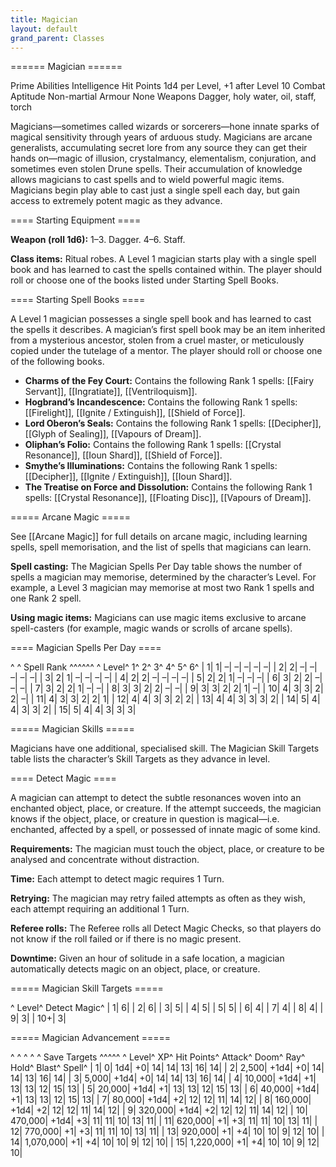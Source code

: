 ```yaml
---
title: Magician
layout: default
grand_parent: Classes
---
```


====== Magician ======

Prime Abilities	Intelligence
Hit Points	1d4 per Level, +1 after Level 10
Combat Aptitude	Non-martial
Armour	None
Weapons	Dagger, holy water, oil, staff, torch

Magicians—sometimes called wizards or sorcerers—hone innate sparks of magical sensitivity through years of arduous study. Magicians are arcane generalists, accumulating secret lore from any source they can get their hands on—magic of illusion, crystalmancy, elementalism, conjuration, and sometimes even stolen Drune spells. Their accumulation of knowledge allows magicians to cast spells and to wield powerful magic items. Magicians begin play able to cast just a single spell each day, but gain access to extremely potent magic as they advance.

==== Starting Equipment ====

**Weapon (roll 1d6):** 1–3. Dagger. 4–6. Staff.

**Class items:** Ritual robes. A Level 1 magician starts play with a single spell book and has learned to cast the spells contained within. The player should roll or choose one of the books listed under Starting Spell Books.

==== Starting Spell Books ====

A Level 1 magician possesses a single spell book and has learned to cast the spells it describes. A magician’s first spell book may be an item inherited from a mysterious ancestor, stolen from a cruel master, or meticulously copied under the tutelage of a mentor. The player should roll or choose one of the following books.

  * **Charms of the Fey Court:** Contains the following Rank 1 spells: [[Fairy Servant]], [[Ingratiate]], [[Ventriloquism]].
  * **Hogbrand’s Incandescence:** Contains the following Rank 1 spells: [[Firelight]], [[Ignite / Extinguish]], [[Shield of Force]].
  * **Lord Oberon’s Seals:** Contains the following Rank 1 spells: [[Decipher]], [[Glyph of Sealing]], [[Vapours of Dream]].
  * **Oliphan’s Folio:** Contains the following Rank 1 spells: [[Crystal Resonance]], [[Ioun Shard]], [[Shield of Force]].
  * **Smythe’s Illuminations:** Contains the following Rank 1 spells: [[Decipher]], [[Ignite / Extinguish]], [[Ioun Shard]].
  * **The Treatise on Force and Dissolution:** Contains the following Rank 1 spells: [[Crystal Resonance]], [[Floating Disc]], [[Vapours of Dream]].

===== Arcane Magic =====

See [[Arcane Magic]] for full details on arcane magic, including learning spells, spell memorisation, and the list of spells that magicians can learn.

**Spell casting:** The Magician Spells Per Day table shows the number of spells a magician may memorise, determined by the character’s Level. For example, a Level 3 magician may memorise at most two Rank 1 spells and one Rank 2 spell.

**Using magic items:** Magicians can use magic items exclusive to arcane spell-casters (for example, magic wands or scrolls of arcane spells).

==== Magician Spells Per Day ====

^ ^  Spell Rank  ^^^^^^
^ Level^ 1^ 2^ 3^ 4^ 5^ 6^
| 1| 1| –| –| –| –| –|
| 2| 2| –| –| –| –| –|
| 3| 2| 1| –| –| –| –|
| 4| 2| 2| –| –| –| –|
| 5| 2| 2| 1| –| –| –|
| 6| 3| 2| 2| –| –| –|
| 7| 3| 2| 2| 1| –| –|
| 8| 3| 3| 2| 2| –| –|
| 9| 3| 3| 2| 2| 1| –|
| 10| 4| 3| 3| 2| 2| –|
| 11| 4| 3| 3| 2| 2| 1|
| 12| 4| 4| 3| 3| 2| 2|
| 13| 4| 4| 3| 3| 3| 2|
| 14| 5| 4| 4| 3| 3| 2|
| 15| 5| 4| 4| 3| 3| 3|

===== Magician Skills =====

Magicians have one additional, specialised skill. The Magician Skill Targets table lists the character’s Skill Targets as they advance in level.

==== Detect Magic ====

A magician can attempt to detect the subtle resonances woven into an enchanted object, place, or creature. If the attempt succeeds, the magician knows if the object, place, or creature in question is magical—i.e. enchanted, affected by a spell, or possessed of innate magic of some kind.

**Requirements:** The magician must touch the object, place, or creature to be analysed and concentrate without distraction.

**Time:** Each attempt to detect magic requires 1 Turn.

**Retrying:** The magician may retry failed attempts as often as they wish, each attempt requiring an additional 1 Turn.

**Referee rolls:** The Referee rolls all Detect Magic Checks, so that players do not know if the roll failed or if there is no magic present.

**Downtime:** Given an hour of solitude in a safe location, a magician automatically detects magic on an object, place, or creature.

===== Magician Skill Targets =====

^ Level^ Detect Magic^
| 1| 6|
| 2| 6|
| 3| 5|
| 4| 5|
| 5| 5|
| 6| 4|
| 7| 4|
| 8| 4|
| 9| 3|
| 10+| 3|

===== Magician Advancement =====

^ ^ ^ ^ ^  Save Targets  ^^^^^
^ Level^ XP^ Hit Points^ Attack^ Doom^ Ray^ Hold^ Blast^ Spell^
| 1| 0| 1d4| +0| 14| 14| 13| 16| 14|
| 2| 2,500| +1d4| +0| 14| 14| 13| 16| 14|
| 3| 5,000| +1d4| +0| 14| 14| 13| 16| 14|
| 4| 10,000| +1d4| +1| 13| 13| 12| 15| 13|
| 5| 20,000| +1d4| +1| 13| 13| 12| 15| 13|
| 6| 40,000| +1d4| +1| 13| 13| 12| 15| 13|
| 7| 80,000| +1d4| +2| 12| 12| 11| 14| 12|
| 8| 160,000| +1d4| +2| 12| 12| 11| 14| 12|
| 9| 320,000| +1d4| +2| 12| 12| 11| 14| 12|
| 10| 470,000| +1d4| +3| 11| 11| 10| 13| 11|
| 11| 620,000| +1| +3| 11| 11| 10| 13| 11|
| 12| 770,000| +1| +3| 11| 11| 10| 13| 11|
| 13| 920,000| +1| +4| 10| 10| 9| 12| 10|
| 14| 1,070,000| +1| +4| 10| 10| 9| 12| 10|
| 15| 1,220,000| +1| +4| 10| 10| 9| 12| 10|
